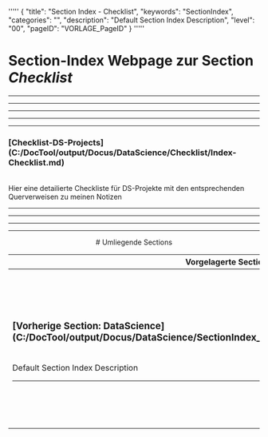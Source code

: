 '''''
{
"title": "Section Index - Checklist",
"keywords": "SectionIndex",
"categories": "",
"description": "Default Section Index Description",
"level": "00",
"pageID": "VORLAGE_PageID"
}
'''''


<h1>Section-Index Webpage zur Section <i>Checklist</i></h1>

<hr><hr><hr><hr><hr>


<h3>[Checklist-DS-Projects](C:/DocTool/output/Docus/DataScience/Checklist/Index-Checklist.md)</h3><br>Hier eine detailierte Checkliste für DS-Projekte mit den entsprechenden Querverweisen zu meinen Notizen <hr><center><hr><hr><hr> # Umliegende Sections
 </h2><br><table><thead> <tr> <th><center>Vorgelagerte Section</center></th> <th><center>Nachgelagerte Section</center></th></tr></thead><tbody><tr><td><h3>[Vorherige Section: DataScience](C:/DocTool/output/Docus/DataScience/SectionIndex_DocTooloutputDocusDataScience.html)</h3><br>Default Section Index Description<hr></td><td><h3>[Nachfolgende Section: Checklist](C:/DocTool/content/Docus/DataScience/Checklist/01-BigPicture/SI_Text_SectionIndex_DocToolcontentDocusDataScienceChecklist01-BigPicture.md)</h3><br>Default Section Index Description<hr><h3>[Nachfolgende Section: Checklist](C:/DocTool/content/Docus/DataScience/Checklist/02_GetTheData/SI_Text_SectionIndex_DocToolcontentDocusDataScienceChecklist02_GetTheData.md)</h3><br>Default Section Index Description<hr></td></tr></tbody></table>